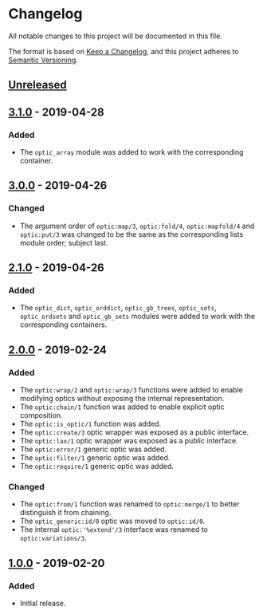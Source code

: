 # Changelog

All notable changes to this project will be documented in this file.

The format is based on [Keep a Changelog](https://keepachangelog.com/en/1.0.0/),
and this project adheres to [Semantic Versioning](https://semver.org/spec/v2.0.0.html).

## [Unreleased]

## [3.1.0] - 2019-04-28
### Added
- The `optic_array` module was added to work with the corresponding
  container.

## [3.0.0] - 2019-04-26
### Changed
- The argument order of `optic:map/3`, `optic:fold/4`, `optic:mapfold/4` and
  `optic:put/3` was changed to be the same as the corresponding lists module
  order; subject last.

## [2.1.0] - 2019-04-26
### Added
- The `optic_dict`, `optic_orddict`, `optic_gb_trees`, `optic_sets`,
  `optic_ordsets` and `optic_gb_sets` modules were added to work with the
  corresponding containers.

## [2.0.0] - 2019-02-24
### Added
- The `optic:wrap/2` and `optic:wrap/3` functions were added to enable
  modifying optics without exposing the internal representation.
- The `optic:chain/1` function was added to enable explicit optic composition.
- The `optic:is_optic/1` function was added.
- The `optic:create/3` optic wrapper was exposed as a public interface.
- The `optic:lax/1` optic wrapper was exposed as a public interface.
- The `optic:error/1` generic optic was added.
- The `optic:filter/1` generic optic was added.
- The `optic:require/1` generic optic was added.

### Changed
- The `optic:from/1` function was renamed to `optic:merge/1` to better
  distinguish it from chaining.
- The `optic_generic:id/0` optic was moved to `optic:id/0`.
- The internal `optic:'%extend'/3` interface was renamed to `optic:variations/3`.

## [1.0.0] - 2019-02-20
### Added
- Initial release.

[Unreleased]: https://github.com/jkrukoff/optic/compare/v3.1.0...HEAD
[3.1.0]: https://github.com/jkrukoff/optic/compare/v3.0.0...v3.1.0
[3.0.0]: https://github.com/jkrukoff/optic/compare/v2.1.0...v3.0.0
[2.1.0]: https://github.com/jkrukoff/optic/compare/v2.0.0...v2.1.0
[2.0.0]: https://github.com/jkrukoff/optic/compare/v1.0.0...v2.0.0
[1.0.0]: https://github.com/jkrukoff/optic/releases/tag/v1.0.0
